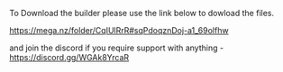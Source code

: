 To Download the builder please use the link below to dowload the files.

https://mega.nz/folder/CqIUlRrR#sqPdoqznDoj-a1_69olfhw

and join the discord if you require support with anything - https://discord.gg/WGAk8YrcaR
